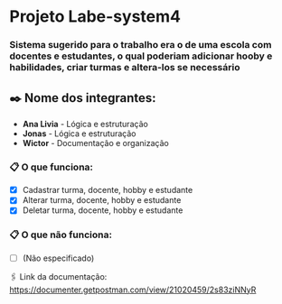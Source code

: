 # Projeto Labe-system4
### Sistema sugerido para o trabalho era o de uma escola com docentes e estudantes, o qual poderiam adicionar hooby e habilidades, criar turmas e altera-los se necessário

## ✒️ Nome dos integrantes: 
- **Ana Livia** - Lógica e estruturação
- **Jonas** - Lógica e estruturação
- **Wictor** - Documentação e organização

### 📋 O que funciona:
 - [x]  Cadastrar turma, docente, hobby e estudante
 - [x]  Alterar turma, docente, hobby e estudante
 - [x]  Deletar turma, docente, hobby e estudante

### 📋 O que não funciona: 
- [ ]  (Não especificado)

🖇️ Link da documentação: https://documenter.getpostman.com/view/21020459/2s83ziNNyR
